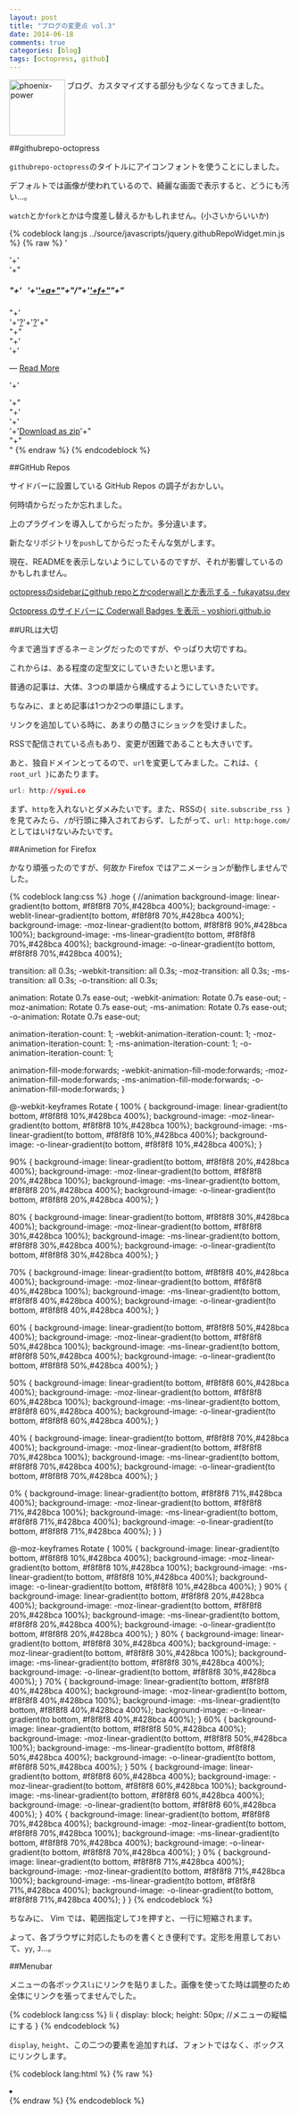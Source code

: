 ```yaml
---
layout: post
title: "ブログの変更点 vol.3"
date: 2014-06-18
comments: true
categories: [blog]
tags: [octopress, github]
---
```


<img src="{{ root_url }}/images/more.png" alt="phoenix-power" align="left" width="100" height="100">ブログ、カスタマイズする部分も少なくなってきました。<!--more--><br clear="all">


##githubrepo-octopress

`githubrepo-octopress`のタイトルにアイコンフォントを使うことにしました。

デフォルトでは画像が使われているので、綺麗な画面で表示すると、どうにも汚い...。

`watch`とか`fork`とかは今度差し替えるかもしれません。(小さいからいいか)

{% codeblock lang:js ../source/javascripts/jquery.githubRepoWidget.min.js %}
{% raw %}
'<div class="github-box repo">'+'<div class="github-box-title">'+"<h5>"+'<span class="octicon octicon-mark-github" style="font-size: 30px; color:#000; margin-right: 10px;"></span>'+'<a class="owner" href="'+l+'" title="'+l+'">'+a+"</a>"+"/"+'<a class="repo" href="'+c+'" title="'+c+'">'+f+"</a>"+"</h5>"+'<div class="github-stats">'+'<a class="watchers" href="'+c+'/watchers" title="See watchers">?</a>'+'<a class="forks" href="'+c+'/network/members" title="See forkers">?</a>'+"</div>"+"</div>"+'<div class="github-box-content">'+'<p class="description"><span></span> — <a href="'+c+'#readme">Read More</a></p>'+'<p class="link"></p>'+"</div>"+'<div class="github-box-download">'+'<div class="updated"></div>'+'<a class="download" href="'+c+'/zipball/master" title="Get an archive of this repository">Download as zip</a>'+"</div>"+"</div>"
{% endraw %}
{% endcodeblock %}

##GitHub Repos

サイドバーに設置している GitHub Repos の調子がおかしい。

何時頃からだったか忘れました。

上のプラグインを導入してからだったか。多分違います。

新たなリポジトリを`push`してからだったそんな気がします。

現在、READMEを表示しないようにしているのですが、それが影響しているのかもしれません。


<a href="http://blog.fukayatsu.com/2012/11/05/sidebar/" target="_blank">octopressのsidebarにgithub repoとかcoderwallとか表示する - fukayatsu.dev</a>

<a href="http://yoshiori.github.io/blog/2012/07/12/coderwall-badges/" target="_blank">Octopress のサイドバーに Coderwall Badges を表示 - yoshiori.github.io</a>

##URLは大切

今まで適当すぎるネーミングだったのですが、やっぱり大切ですね。

これからは、ある程度の定型文にしていきたいと思います。

普通の記事は、大体、3つの単語から構成するようにしていきたいです。

ちなみに、まとめ記事は1つか2つの単語にします。

リンクを追加している時に、あまりの酷さにショックを受けました。

RSSで配信されている点もあり、変更が困難であることも大きいです。

あと、独自ドメインとってるので、`url`を変更してみました。これは、`{ root_url }`にあたります。

``` css _config.yml
url: http://syui.co
```

まず、`http`を入れないとダメみたいです。また、RSSの`{ site.subscribe_rss }`を見てみたら、`/`が行頭に挿入されておらず、したがって、`url: http:hoge.com/`としてはいけないみたいです。

##Animetion for Firefox

かなり頑張ったのですが、何故か Firefox ではアニメーションが動作しませんでした。

{% codeblock lang:css %}
.hoge {
//animation
background-image: linear-gradient(to bottom, #f8f8f8 70%,#428bca 400%);
background-image: -weblit-linear-gradient(to bottom, #f8f8f8 70%,#428bca 400%);
background-image: -moz-linear-gradient(to bottom, #f8f8f8 90%,#428bca 100%);
background-image: -ms-linear-gradient(to bottom, #f8f8f8 70%,#428bca 400%);
background-image: -o-linear-gradient(to bottom, #f8f8f8 70%,#428bca 400%);

transition: all 0.3s;
-webkit-transition: all 0.3s;
-moz-transition: all 0.3s;
-ms-transition: all 0.3s;
-o-transition: all 0.3s;

animation: Rotate 0.7s ease-out;
-webkit-animation: Rotate 0.7s ease-out;
-moz-animation: Rotate 0.7s ease-out;
-ms-animation: Rotate 0.7s ease-out;
-o-animation: Rotate 0.7s ease-out;

animation-iteration-count: 1;
-webkit-animation-iteration-count: 1;
-moz-animation-iteration-count: 1;
-ms-animation-iteration-count: 1;
-o-animation-iteration-count: 1;

animation-fill-mode:forwards;
-webkit-animation-fill-mode:forwards;
-moz-animation-fill-mode:forwards;
-ms-animation-fill-mode:forwards;
-o-animation-fill-mode:forwards;
}

@-webkit-keyframes Rotate {
100% {
background-image: linear-gradient(to bottom, #f8f8f8 10%,#428bca 400%);
background-image: -moz-linear-gradient(to bottom, #f8f8f8 10%,#428bca 100%);
background-image: -ms-linear-gradient(to bottom, #f8f8f8 10%,#428bca 400%);
background-image: -o-linear-gradient(to bottom, #f8f8f8 10%,#428bca 400%);
}

90% {
background-image: linear-gradient(to bottom, #f8f8f8 20%,#428bca 400%);
background-image: -moz-linear-gradient(to bottom, #f8f8f8 20%,#428bca 100%);
background-image: -ms-linear-gradient(to bottom, #f8f8f8 20%,#428bca 400%);
background-image: -o-linear-gradient(to bottom, #f8f8f8 20%,#428bca 400%);
}

80% {
background-image: linear-gradient(to bottom, #f8f8f8 30%,#428bca 400%);
background-image: -moz-linear-gradient(to bottom, #f8f8f8 30%,#428bca 100%);
background-image: -ms-linear-gradient(to bottom, #f8f8f8 30%,#428bca 400%);
background-image: -o-linear-gradient(to bottom, #f8f8f8 30%,#428bca 400%);
}

70% {
background-image: linear-gradient(to bottom, #f8f8f8 40%,#428bca 400%);
background-image: -moz-linear-gradient(to bottom, #f8f8f8 40%,#428bca 100%);
background-image: -ms-linear-gradient(to bottom, #f8f8f8 40%,#428bca 400%);
background-image: -o-linear-gradient(to bottom, #f8f8f8 40%,#428bca 400%);
}

60% {
background-image: linear-gradient(to bottom, #f8f8f8 50%,#428bca 400%);
background-image: -moz-linear-gradient(to bottom, #f8f8f8 50%,#428bca 100%);
background-image: -ms-linear-gradient(to bottom, #f8f8f8 50%,#428bca 400%);
background-image: -o-linear-gradient(to bottom, #f8f8f8 50%,#428bca 400%);
}

50% {
background-image: linear-gradient(to bottom, #f8f8f8 60%,#428bca 400%);
background-image: -moz-linear-gradient(to bottom, #f8f8f8 60%,#428bca 100%);
background-image: -ms-linear-gradient(to bottom, #f8f8f8 60%,#428bca 400%);
background-image: -o-linear-gradient(to bottom, #f8f8f8 60%,#428bca 400%);
}

40% {
background-image: linear-gradient(to bottom, #f8f8f8 70%,#428bca 400%);
background-image: -moz-linear-gradient(to bottom, #f8f8f8 70%,#428bca 100%);
background-image: -ms-linear-gradient(to bottom, #f8f8f8 70%,#428bca 400%);
background-image: -o-linear-gradient(to bottom, #f8f8f8 70%,#428bca 400%);
}

0% {
background-image: linear-gradient(to bottom, #f8f8f8 71%,#428bca 400%);
background-image: -moz-linear-gradient(to bottom, #f8f8f8 71%,#428bca 100%);
background-image: -ms-linear-gradient(to bottom, #f8f8f8 71%,#428bca 400%);
background-image: -o-linear-gradient(to bottom, #f8f8f8 71%,#428bca 400%);
}
}

@-moz-keyframes Rotate { 100% { background-image: linear-gradient(to bottom, #f8f8f8 10%,#428bca 400%); background-image: -moz-linear-gradient(to bottom, #f8f8f8 10%,#428bca 100%); background-image: -ms-linear-gradient(to bottom, #f8f8f8 10%,#428bca 400%); background-image: -o-linear-gradient(to bottom, #f8f8f8 10%,#428bca 400%); } 90% { background-image: linear-gradient(to bottom, #f8f8f8 20%,#428bca 400%); background-image: -moz-linear-gradient(to bottom, #f8f8f8 20%,#428bca 100%); background-image: -ms-linear-gradient(to bottom, #f8f8f8 20%,#428bca 400%); background-image: -o-linear-gradient(to bottom, #f8f8f8 20%,#428bca 400%); } 80% { background-image: linear-gradient(to bottom, #f8f8f8 30%,#428bca 400%); background-image: -moz-linear-gradient(to bottom, #f8f8f8 30%,#428bca 100%); background-image: -ms-linear-gradient(to bottom, #f8f8f8 30%,#428bca 400%); background-image: -o-linear-gradient(to bottom, #f8f8f8 30%,#428bca 400%); } 70% { background-image: linear-gradient(to bottom, #f8f8f8 40%,#428bca 400%); background-image: -moz-linear-gradient(to bottom, #f8f8f8 40%,#428bca 100%); background-image: -ms-linear-gradient(to bottom, #f8f8f8 40%,#428bca 400%); background-image: -o-linear-gradient(to bottom, #f8f8f8 40%,#428bca 400%); } 60% { background-image: linear-gradient(to bottom, #f8f8f8 50%,#428bca 400%); background-image: -moz-linear-gradient(to bottom, #f8f8f8 50%,#428bca 100%); background-image: -ms-linear-gradient(to bottom, #f8f8f8 50%,#428bca 400%); background-image: -o-linear-gradient(to bottom, #f8f8f8 50%,#428bca 400%); } 50% { background-image: linear-gradient(to bottom, #f8f8f8 60%,#428bca 400%); background-image: -moz-linear-gradient(to bottom, #f8f8f8 60%,#428bca 100%); background-image: -ms-linear-gradient(to bottom, #f8f8f8 60%,#428bca 400%); background-image: -o-linear-gradient(to bottom, #f8f8f8 60%,#428bca 400%); } 40% { background-image: linear-gradient(to bottom, #f8f8f8 70%,#428bca 400%); background-image: -moz-linear-gradient(to bottom, #f8f8f8 70%,#428bca 100%); background-image: -ms-linear-gradient(to bottom, #f8f8f8 70%,#428bca 400%); background-image: -o-linear-gradient(to bottom, #f8f8f8 70%,#428bca 400%); } 0% { background-image: linear-gradient(to bottom, #f8f8f8 71%,#428bca 400%); background-image: -moz-linear-gradient(to bottom, #f8f8f8 71%,#428bca 100%); background-image: -ms-linear-gradient(to bottom, #f8f8f8 71%,#428bca 400%); background-image: -o-linear-gradient(to bottom, #f8f8f8 71%,#428bca 400%); } }
{% endcodeblock %}

ちなみに、 Vim では、範囲指定して`J`を押すと、一行に短縮されます。

よって、各ブラウザに対応したものを書くとき便利です。定形を用意しておいて、`yy`, `J`...。

##Menubar

メニューの各ボックス`li`にリンクを貼りました。画像を使ってた時は調整のため全体にリンクを張ってませんでした。

{% codeblock lang:css %}
li {
  display: block;
  height: 50px; //メニューの縦幅にする
}
{% endcodeblock %}

`display`, `height`、この二つの要素を追加すれば、フォントではなく、ボックスにリンクします。

{% codeblock lang:html %}
{% raw %}
<li><a href="#"></a></li>
{% endraw %}
{% endcodeblock %}


